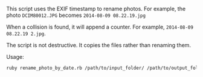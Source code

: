 This script uses the EXIF timestamp to rename photos.  For example, the photo `DCIM80012.JPG` becomes `2014-08-09 08.22.19.jpg`

When a collision is found, it will append a counter.  For example, `2014-08-09 08.22.19 2.jpg`.

The script is not destructive.  It copies the files rather than renaming them.

Usage:

~~~bash
ruby rename_photo_by_date.rb /path/to/input_folder/ /path/to/output_folder/
~~~
